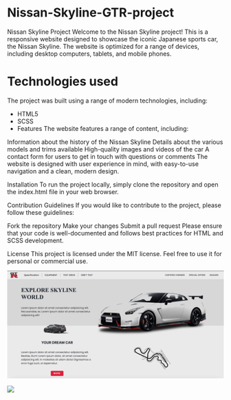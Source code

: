 # Nissan-Skyline-GTR-project

Nissan Skyline Project
Welcome to the Nissan Skyline project! This is a responsive website designed to showcase the iconic Japanese sports car, the Nissan Skyline. The website is optimized for a range of devices, including desktop computers, tablets, and mobile phones.

# Technologies used

The project was built using a range of modern technologies, including:

- HTML5
- SCSS
- Features
  The website features a range of content, including:

Information about the history of the Nissan Skyline
Details about the various models and trims available
High-quality images and videos of the car
A contact form for users to get in touch with questions or comments
The website is designed with user experience in mind, with easy-to-use navigation and a clean, modern design.

Installation
To run the project locally, simply clone the repository and open the index.html file in your web browser.

Contribution Guidelines
If you would like to contribute to the project, please follow these guidelines:

Fork the repository
Make your changes
Submit a pull request
Please ensure that your code is well-documented and follows best practices for HTML and SCSS development.

License
This project is licensed under the MIT license. Feel free to use it for personal or commercial use.

![](/SKYLINE-GTR%20SCREEN_PHOTO.jpg)

![](/NISSAN-SKYLINE-GTR%20_SCREEN.gif)
